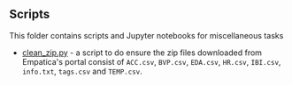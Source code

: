 ## Scripts

This folder contains scripts and Jupyter notebooks for miscellaneous tasks

- [clean_zip.py](clean_zip.py) - a script to do ensure the zip files downloaded from Empatica's portal consist of `ACC.csv`, `BVP.csv`, `EDA.csv`, `HR.csv`, `IBI.csv`, `info.txt`, `tags.csv` and `TEMP.csv`.